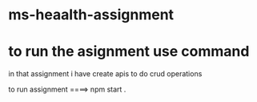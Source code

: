# ms-heaalth-assignment


# to run the asignment use command 

in that assignment i have create apis to do crud operations 

to run assignment ====> npm start .